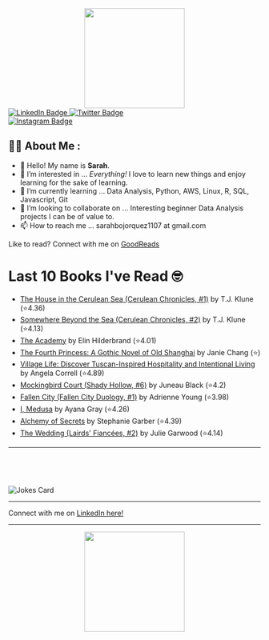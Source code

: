 
<div id="header" align="center">
  <img src="https://media.giphy.com/media/h8mSIeTWzDFooj3hgT/giphy.gif" width="200"/>
</div>

<div id="badges">
  <a href="https://www.linkedin.com/in/sarahjbojorquez/">
    <img src="https://img.shields.io/badge/LinkedIn-blue?style=for-the-badge&logo=linkedin&logoColor=white" alt="LinkedIn Badge"/>
  </a>

  <a href="https://twitter.com/Sarahjbojorquez">
    <img src="https://img.shields.io/badge/Twitter-green?style=for-the-badge&logo=twitter&logoColor=white" alt="Twitter Badge"/>
  </a>
</div>

 <a href="https://www.instagram.com/sarahjbojorquez/">
    <img src="https://img.shields.io/badge/Instagram-blueviolet?style=for-the-badge&logo=Instagram&logoColor=white" alt="Instagram Badge"/>
  </a>
<div></div>
<div></div>

## :woman_technologist: About Me :

- 👋 Hello!  My name is **Sarah**.
- 👀 I’m interested in ... *Everything!* I love to learn new things and enjoy learning for the sake of learning.
- 🌱 I’m currently learning ... Data Analysis, Python, AWS, Linux, R, SQL, Javascript, Git
- 💞️ I’m looking to collaborate on ... Interesting beginner Data Analysis projects I can be of value to.
- 📫 How to reach me ... sarahbojorquez1107 at gmail.com

Like to read? Connect with me on <a href="https://www.goodreads.com/user/show/97230998-sarah-bojorquez-lopez">GoodReads</a>
<div></div>
<div></div>

# Last 10 Books I've Read 🤓
<!-- GOODREADS-LIST:START -->
- [The House in the Cerulean Sea (Cerulean Chronicles, #1)](https://www.goodreads.com/review/show/7889974789?utm_medium=api&utm_source=rss) by T.J. Klune (⭐️4.36)
- [Somewhere Beyond the Sea (Cerulean Chronicles, #2)](https://www.goodreads.com/review/show/7889978208?utm_medium=api&utm_source=rss) by T.J. Klune (⭐️4.13)
- [The Academy](https://www.goodreads.com/review/show/7884066339?utm_medium=api&utm_source=rss) by Elin Hilderbrand (⭐️4.01)
- [The Fourth Princess: A Gothic Novel of Old Shanghai](https://www.goodreads.com/review/show/7884059020?utm_medium=api&utm_source=rss) by Janie Chang (⭐️)
- [Village Life: Discover Tuscan-Inspired Hospitality and Intentional Living](https://www.goodreads.com/review/show/7884056533?utm_medium=api&utm_source=rss) by Angela Correll (⭐️4.89)
- [Mockingbird Court (Shady Hollow, #6)](https://www.goodreads.com/review/show/7884052424?utm_medium=api&utm_source=rss) by Juneau Black (⭐️4.2)
- [Fallen City (Fallen City Duology, #1)](https://www.goodreads.com/review/show/7884042775?utm_medium=api&utm_source=rss) by Adrienne Young (⭐️3.98)
- [I, Medusa](https://www.goodreads.com/review/show/7884040767?utm_medium=api&utm_source=rss) by Ayana Gray (⭐️4.26)
- [Alchemy of Secrets](https://www.goodreads.com/review/show/7884040644?utm_medium=api&utm_source=rss) by Stephanie Garber (⭐️4.39)
- [The Wedding (Lairds' Fiancées, #2)](https://www.goodreads.com/review/show/7856783197?utm_medium=api&utm_source=rss) by Julie Garwood (⭐️4.14)
<!-- GOODREADS-LIST:END -->

---

<p>&nbsp;</p>
<p>&nbsp;</p>

<img src="https://readme-jokes.vercel.app/api?hideBorder&theme=cobalt&qColor=%23944bcc&aColor=%23bbdb51" alt="Jokes Card" />
<div></div>
<div></div>

---

Connect with me on [LinkedIn here!](https://www.linkedin.com/in/sarahjbojorquez/)


---

<div align="center">
  <img src="https://media.giphy.com/media/dU6iSeuBBsN9OpTg5P/giphy.gif" width="200"/>
</div>
